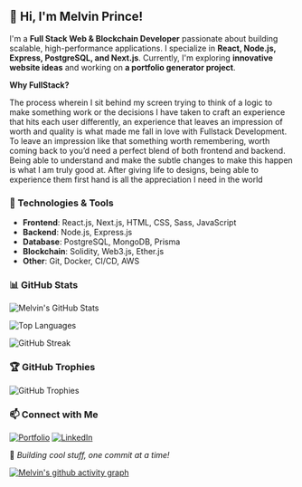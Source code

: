 ## 👋 Hi, I'm Melvin Prince!

I'm a **Full Stack Web & Blockchain Developer** passionate about building scalable, high-performance applications. I specialize in **React, Node.js, Express, PostgreSQL, and Next.js**. Currently, I'm exploring **innovative website ideas** and working on **a portfolio generator project**.

**Why FullStack?**

The process wherein I sit behind my screen trying to think of a logic to make something work or the decisions I have taken to craft an experience that hits each user differently, an experience that leaves an impression of worth and quality is what made me fall in love with Fullstack Development. To leave an impression like that something worth remembering, worth coming back to you’d need a perfect blend of both frontend and backend. Being able to understand and make the subtle changes to make this happen is what I am truly good at. After giving life to designs, being able to experience them first hand is all the appreciation I need in the world

### 🚀 Technologies & Tools

- **Frontend**: React.js, Next.js, HTML, CSS, Sass, JavaScript
- **Backend**: Node.js, Express.js
- **Database**: PostgreSQL, MongoDB, Prisma
- **Blockchain**: Solidity, Web3.js, Ether.js
- **Other**: Git, Docker, CI/CD, AWS

### 📊 GitHub Stats

![Melvin's GitHub Stats](https://github-readme-stats.vercel.app/api?username=melvinprince&show_icons=true&theme=radical)

![Top Languages](https://github-readme-stats.vercel.app/api/top-langs/?username=melvinprince&layout=compact&theme=radical)

![GitHub Streak](https://github-readme-streak-stats.herokuapp.com/?user=melvinprince&theme=radical)

### 🏆 GitHub Trophies

![GitHub Trophies](https://github-profile-trophy.vercel.app/?username=melvinprince&theme=radical)

### 📫 Connect with Me

[![Portfolio](https://img.shields.io/badge/Portfolio-%2312100E.svg?&style=for-the-badge&logo=vercel&logoColor=white)](https://melvinprince.io)
[![LinkedIn](https://img.shields.io/badge/LinkedIn-%230077B5.svg?&style=for-the-badge&logo=linkedin&logoColor=white)](https://linkedin.com/in/melvinprince)

🚀 _Building cool stuff, one commit at a time!_

<!-- ![](https://komarev.com/ghpvc/?username=melvinprince&color=blue)   Profile Views -->

[![Melvin's github activity graph](https://github-readme-activity-graph.vercel.app/graph?username=melvinprince)](https://github.com/melvinprince/github-readme-activity-graph)

<!-- ![Metrics](https://metrics.lecoq.io/melvinprince) -->
